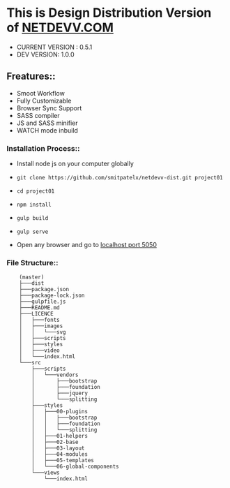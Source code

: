 # This is Design Distribution Version of [NETDEVV.COM](https://www.netdevv.com)

* CURRENT VERSION : 0.5.1
* DEV VERSION: 1.0.0
## Freatures::
* Smoot Workflow
* Fully Customizable
* Browser Sync Support
* SASS compiler
* JS and SASS minifier
* WATCH mode inbuild

### Installation Process::
* Install node js on your computer globally
*     git clone https://github.com/smitpatelx/netdevv-dist.git project01
*     cd project01
*     npm install
*     gulp build
*     gulp serve
* Open any browser and go to [localhost port 5050](http://localhost:5050)


### File Structure::
		(master)
		├───dist
		├───package.json
		├───package-lock.json
		├───gulpfile.js
		├───README.md
		├───LICENCE
		│   ├───fonts
		│   ├───images
		│   │   └───svg
		│   ├───scripts
		│   ├───styles
		│   ├───video
		│   └───index.html
		└───src
		    ├───scripts
		    │   └───vendors
		    │       ├───bootstrap
		    │       ├───foundation
		    │       ├───jquery
		    │       └───splitting
		    ├───styles
		    │   ├───00-plugins
		    │   │   ├───bootstrap
		    │   │   ├───foundation
		    │   │   └───splitting
		    │   ├───01-helpers
		    │   ├───02-base
		    │   ├───03-layout
		    │   ├───04-modules
		    │   ├───05-templates
		    │   └───06-global-components
		    └───views
		        └───index.html
